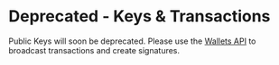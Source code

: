 # Deprecated - Keys & Transactions

Public Keys will soon be deprecated. Please use the [Wallets API](../../wallets-api-and-nfts/create-wallet.md) to broadcast transactions and create signatures.
